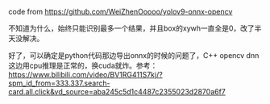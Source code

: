 code from https://github.com/WeiZhenOoooo/yolov9-onnx-opencv

不知道为什么，始终只能识别最多一个结果，并且box的xywh一直全是0，改了半天没解决。

好了，可以确定是python代码那边导出onnx的时候的问题了，C++ opencv dnn这边用cpu推理是正常的，换cuda就炸。参考：https://www.bilibili.com/video/BV1RG411S7kj/?spm_id_from=333.337.search-card.all.click&vd_source=aba245c5d1c4487c2355023d2870a6f7